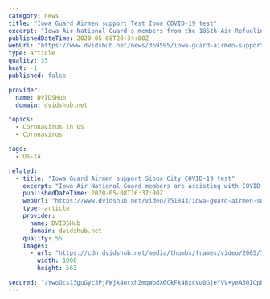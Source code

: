 ```yaml
---
category: news
title: "Iowa Guard Airmen support Test Iowa COVID-19 test"
excerpt: "Iowa Air National Guard’s members from the 185th Air Refueling Wing helped set up a COVID-19 test site in Sioux City, Iowa this week. The Iowa Airmen are assisting local and state agencies at the drive through test site that is set up in the parking of the Western Iowa Technical Community College campus,"
publishedDateTime: 2020-05-08T20:34:00Z
webUrl: "https://www.dvidshub.net/news/369595/iowa-guard-airmen-support-test-iowa-covid-19-test"
type: article
quality: 35
heat: -1
published: false

provider:
  name: DVIDSHub
  domain: dvidshub.net

topics:
  - Coronavirus in US
  - Coronavirus

tags:
  - US-IA

related:
  - title: "Iowa Guard Airmen support Sioux City COVID-19 test"
    excerpt: "Iowa Air National Guard members are assisting with COVID-19 testing activates in Sioux City, Iowa this week. A team of 35 members from the Sioux City, Iowa based 185th Air Refueling Wing helped set up,"
    publishedDateTime: 2020-05-08T16:37:00Z
    webUrl: "https://www.dvidshub.net/video/751843/iowa-guard-airmen-support-sioux-city-covid-19-test"
    type: article
    provider:
      name: DVIDSHub
      domain: dvidshub.net
    quality: 55
    images:
      - url: "https://cdn.dvidshub.net/media/thumbs/frames/video/2005/751843/1000w_q75.jpg"
        width: 1000
        height: 563

secured: "/YwoQcs13guGyc3PjPWjk4nrxhZmqWpdX6CkFk4BxcVu0GjeYVV+yeA30ICpBlbIcJMGMTlgp9qGPpCYt8fSImMsRjpKK2mas4jDDg/on1miNc0cHwH2gPv3/YZSbILTaJAXKGFMpTqIkvHbCM0yiQ7ux6+yVDcj8o/om00/2WG2xeWCtmLlsoxZA2FFiMj6J2vIDM7jbzdW4rO4M1iVdrNX73FYRhfdPckitNuWtbAJKqg4OAO9MPX0/xfk1TSWHWU2LJXMbxpb6tB08Vqwp+bO+kSy5FZXg/GGkizhsiLNzoJvTG9iAn6/A71DYqFpOoCswFAV6eX5IcAif19RforZIFXttbSDqA2P00mP/j0Y3YzeMHkbPnnCOclq+CP3LGB1B/S159xvMa6Qddlt1yg53Frs/plB7ixkG01NYFfH3o0pGmuEoa5otrpfjrQT5sAEBnWuX0XL9seUQ0p3EGPl7NNvcSt3w1q9DvaIpWA=;xBJvE5lJWPAVWPcFTBFc2g=="
---
```


